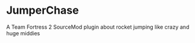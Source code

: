 JumperChase
===========

A Team Fortress 2 SourceMod plugin about rocket jumping like crazy and huge middies